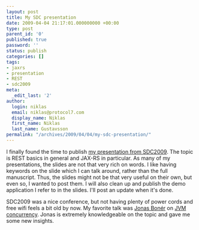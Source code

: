 ```yaml
---
layout: post
title: My SDC presentation
date: 2009-04-04 21:17:01.000000000 +00:00
type: post
parent_id: '0'
published: true
password: ''
status: publish
categories: []
tags:
- jaxrs
- presentation
- REST
- sdc2009
meta:
  _edit_last: '2'
author:
  login: niklas
  email: niklas@protocol7.com
  display_name: Niklas
  first_name: Niklas
  last_name: Gustavsson
permalink: "/archives/2009/04/04/my-sdc-presentation/"
---
```

I finally found the time to publish [my presentation from SDC2009](http://www.slideshare.net/protocol7/rest-made-simple-with-java). The topic is REST basics in general and JAX-RS in particular. As many of my presentations, the slides are not that very rich on words. I like having keywords on the slide which I can talk around, rather than the full manuscript. Thus, the slides might not be that very useful on their own, but even so, I wanted to post them. I will also clean up and publish the demo application I refer to in the slides. I'll post an update when it's done.

SDC2009 was a nice conference, but not having plenty of power cords and free wifi feels a bit old by now. My favorite talk was [Jonas Bonér](http://jonasboner.com/) on [JVM concurrency](http://jonasboner.com/talks/state_youre_doing_it_wrong/html/all.html). Jonas is extremely knowledgeable on the topic and gave me some new insights.

